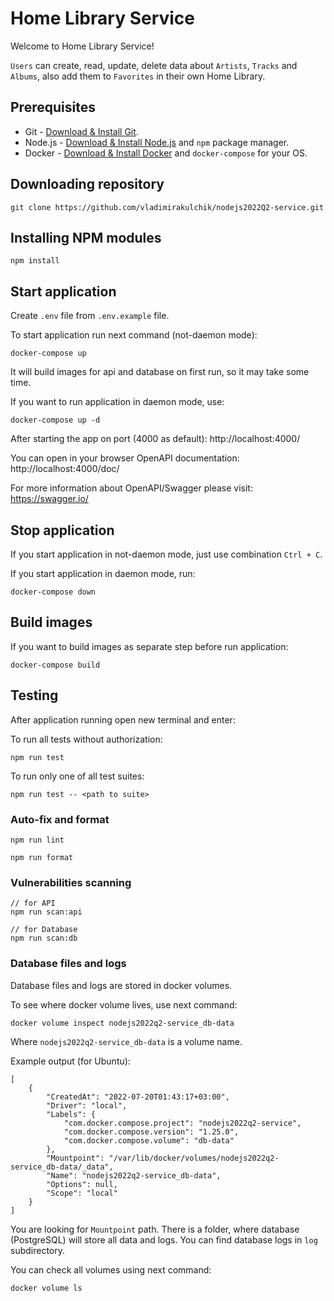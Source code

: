 # Home Library Service

Welcome to Home Library Service! 

`Users` can create, read, update, delete data about `Artists`, `Tracks` and `Albums`, also add them to `Favorites` in their own Home Library.

## Prerequisites

- Git - [Download & Install Git](https://git-scm.com/downloads).
- Node.js - [Download & Install Node.js](https://nodejs.org/en/download/) and `npm` package manager.
- Docker - [Download & Install Docker](https://docs.docker.com/) and `docker-compose` for your OS.

## Downloading repository

```
git clone https://github.com/vladimirakulchik/nodejs2022Q2-service.git
```

## Installing NPM modules

```
npm install
```

## Start application

Create `.env` file from `.env.example` file.

To start application run next command (not-daemon mode):
```
docker-compose up
```

It will build images for api and database on first run, so it may take some time.

If you want to run application in daemon mode, use:
```
docker-compose up -d
```

After starting the app on port (4000 as default): http://localhost:4000/

You can open in your browser OpenAPI documentation: http://localhost:4000/doc/

For more information about OpenAPI/Swagger please visit: https://swagger.io/

## Stop application

If you start application in not-daemon mode, just use combination `Ctrl + C`.

If you start application in daemon mode, run:
```
docker-compose down
```

## Build images

If you want to build images as separate step before run application:
```
docker-compose build
```

## Testing

After application running open new terminal and enter:

To run all tests without authorization:
```
npm run test
```

To run only one of all test suites:
```
npm run test -- <path to suite>
```

<!-- To run all test with authorization:
```
npm run test:auth
```

To run only specific test suite with authorization:
```
npm run test:auth -- <path to suite>
``` -->

### Auto-fix and format

```
npm run lint
```

```
npm run format
```

<!-- ### Debugging in VSCode

Press <kbd>F5</kbd> to debug.

For more information, visit: https://code.visualstudio.com/docs/editor/debugging -->

### Vulnerabilities scanning

```
// for API
npm run scan:api

// for Database
npm run scan:db
```

### Database files and logs

Database files and logs are stored in docker volumes.

To see where docker volume lives, use next command:
```
docker volume inspect nodejs2022q2-service_db-data
```
Where `nodejs2022q2-service_db-data` is a volume name. 

Example output (for Ubuntu):
```
[
    {
        "CreatedAt": "2022-07-20T01:43:17+03:00",
        "Driver": "local",
        "Labels": {
            "com.docker.compose.project": "nodejs2022q2-service",
            "com.docker.compose.version": "1.25.0",
            "com.docker.compose.volume": "db-data"
        },
        "Mountpoint": "/var/lib/docker/volumes/nodejs2022q2-service_db-data/_data",
        "Name": "nodejs2022q2-service_db-data",
        "Options": null,
        "Scope": "local"
    }
]
```

You are looking for `Mountpoint` path. There is a folder, where database (PostgreSQL) will store all data and logs. 
You can find database logs in `log` subdirectory.

You can check all volumes using next command:
```
docker volume ls
```

